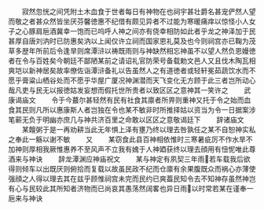 <!-- { "loadSidebar": true } -->
　　寂然忽恍之间凭附土木血食于世者每日有神物在也祠宇甚壮爵名甚宠俨然人望而敬之者甚众然皆坐厌芬馨徳惠不纪借有颇见异者不过能为寒暖痛痒以惊怪小人女子之心豚肩巵酒冀幸一饱而已呜呼人神之间亦有侥幸相防如此者乎龙之神泽加于民甚厚自唐刘汭时已防惠矣汭以上闻仅许立祠而国家恩礼莫及也今则祠宫亦已鞠为茂草多歴年所前后令逢旱则席潭浒以祷既雨则与神缺然相忘神虽不以望人然负恩嫚徳者在令与百姓矣今朝廷不鄙陋某前之请诏礼官防荣号备载勅文邑人又且伐木陶瓦相爽垲以新神居矣故率僚佐诣潭浒备礼以告虽然人之有道徳者或轻轩冕茹蔬饮水而不愿乎膏粱山栖谷处而不愿乎华屋广厦况神渊潜而天飞变化无方顾于此三者岂所动心哉凡吏与民无以报徳姑发妄想而假托世所贵者以致区区之意神其一笑许之
　　武康谒庙文
　　令于今蕞尔甚轻然有民有社食其廪者所畀则重神又托于令之始而血食其民则凡所以惠康斯人者岂独在令也某不敏非时所推择姑以资当为令一日据案涉笔蕲无负于明幽亦庶几与神共济百里之命敢以区区之意敬谒廷下
　　辞诸庙文
　　某饘粥于是一再劝耕当此无年惧上泽有壅乃终以理去咎孰任之某不自恕神实私之奉此一觞以谢不敏
　　又
　　某窃食此县百神相依惟时三寒暑疵厉不作水旱不加神则厚相我厥惟惠养不至风声不立我有媿于人神廼获终以理去顔用有忸怩唯此尊酒来与神诀
　　辞龙潭渊应神庙祝文
　　某与神定有夙契三年雨若车载我后欲得则倾车以出既厌则俯拾而复载以故虽民政不纪而仓廪有余果腹既众而祸心亦薄使强顔之人得以理去其在兹乎顾惟祠宫未完而民约已爽葢民知令去不知神存虽然神岂有心与民较此其所知者济物而已尚哀其愚荡然阔畧也异日雨以时常若某在谨奉一巵来与神诀



